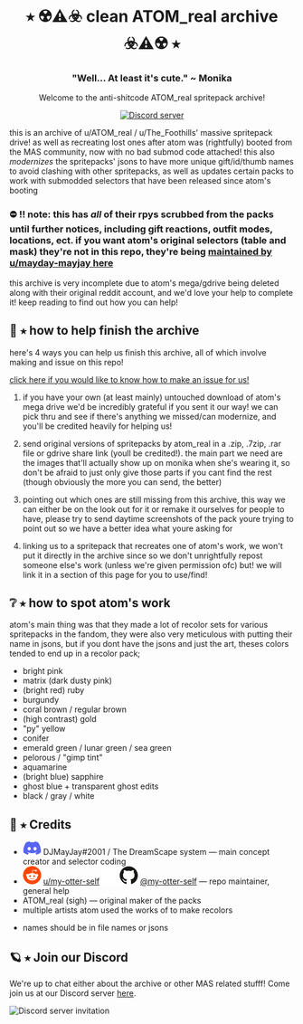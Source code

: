 <h1 align="center">⭑ ☢️⚠️☣️ clean ATOM_real archive ☣️⚠️☢️ ⭑</h1>
<h3 align="center">"Well... At least it's cute." ~ Monika</h3>
<p align="center">Welcome to the anti-shitcode ATOM_real spritepack archive!</p>
<p align="center">
  <a href="https://discord.gg/Tx23rczN8N">
    <img alt="Discord server" src="https://discordapp.com/api/guilds/957814201311694870/widget.png?style=shield">
  </a>
</p>

this is an archive of u/ATOM_real / u/The_Foothills' massive spritepack drive! as well as recreating lost ones after atom was (rightfully) booted from the MAS community, now with no bad submod code attached! this also *modernizes* the spritepacks' jsons to have more unique gift/id/thumb names to avoid clashing with other spritepacks, as well as updates certain packs to work with submodded selectors that have been released since atom's booting

### ⛔ !! note: this has *all* of their rpys scrubbed from the packs until further notices, including gift reactions, outfit modes, locations, ect. if you want atom's original selectors (table and mask) they're not in this repo, they're being [maintained by u/mayday-mayjay here](https://github.com/mayday-mayjay/MJ-MAS-selector-city)

this archive is very  incomplete due to atom's mega/gdrive being deleted along with their original reddit account, and we'd love your help to complete it! keep reading to find out how you can help! 

## 📡 ⭑ how to help finish the archive

here's 4 ways you can help us finish this archive, all of which involve making and issue on this repo!

[click here if you would like to know how to make an issue for us!](https://docs.github.com/en/issues/tracking-your-work-with-issues/creating-an-issue)

1. if you have your own (at least mainly) untouched download of atom's mega drive we'd be incredibly grateful if you sent it our way! we can pick thru and see if there's anything we missed/can modernize, and you'll be credited heavily for helping us!

2. send original versions of spritepacks by atom_real in a .zip, .7zip, .rar file or gdrive share link (youll be credited!). the main part we need are the images that'll actually show up on monika when she's wearing it, so don't be afraid to just only give those parts if you cant find the rest (though obviously the more you can send, the better)

3. pointing out which ones are still missing from this archive, this way we can either be on the look out for it or remake it ourselves for people to have, please try to send daytime screenshots of the pack youre trying to point out so we have a better idea what youre asking for

4. linking us to a spritepack that recreates one of atom's work, we won't put it directly in the archive since so we don't unrightfully repost someone else's work (unless we're given permission ofc) but! we will link it in a section of this page for you to use/find!


## ❔ ⭑ how to spot atom's work

atom's main thing was that they made a lot of recolor sets for various spritepacks in the fandom, they were also very meticulous with putting their name in jsons, but if you dont have the jsons and just the art, theses colors tended to end up in a recolor pack;

* bright pink 
* matrix (dark dusty pink)
* (bright red) ruby
* burgundy
* coral brown / regular brown
* (high contrast) gold
* "py" yellow
* conifer
* emerald green / lunar green / sea green
* pelorous / "gimp tint"
* aquamarine
* (bright blue) sapphire
* ghost blue + transparent ghost edits 
* black / gray / white

## 🌙 ⭑ Credits

  * ![discord](.github/icons/discord.svg) DJMayJay#2001 / The DreamScape system
  — main concept creator and selector coding
  * ![reddit](.github/icons/reddit.svg) [u/my-otter-self](https://reddit.com/u/my-otter-self)
  ![github](.github/icons/github-light.svg#gh-dark-mode-only)![github](.github/icons/github-dark.svg#gh-light-mode-only) [@my-otter-self](https://github.com/my-otter-self)
  — repo maintainer, general help
  * ATOM_real (sigh)
  — original maker of the packs
  * multiple artists atom used the works of to make recolors 
  - names should be in file names or jsons

## 🪐 ⭑ Join our Discord

We're up to chat either about the archive or other MAS related stufff! Come join us at our Discord server [here](https://discord.gg/Tx23rczN8N).

![Discord server invitation](https://discordapp.com/api/guilds/957814201311694870/widget.png?style=banner3)
